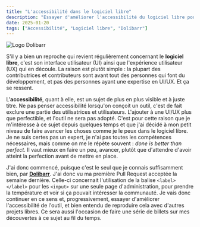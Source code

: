 ```yaml
---
title: "L'accessibilité dans le logiciel libre"
description: "Essayer d'améliorer l'accessibilité du logiciel libre pour le rendre utilisable au plus grand nombre"
date: 2025-01-20
tags: ["Accessibilité", "Logiciel libre", "Dolibarr"]
---
```

![Logo Dolibarr](/img/dolibarr_logo.svg)

S'il y a bien un reproche qui revient régulièrement concernant le **logiciel libre**, c'est son interface utilisateur (UI) ainsi que l'expérience utilisateur (UX) qui en découle.
La raison est plutôt simple : la plupart des contributrices et contributeurs sont avant tout des personnes qui font du développement, et pas des personnes ayant une expertise en UI/UX. Et ça se ressent.

L'**accessibilité**, quant à elle, est un sujet de plus en plus visible et à juste titre. Ne pas penser accessibilité lorsqu'on conçoit un outil, c'est de fait exclure une partie des utilisatrices et utilisateurs. L'ajouter à une UI/UX plus que perfectible, et l'outil ne sera pas adopté.
C'est pour cette raison que je m'intéresse à ce sujet depuis quelques temps et que j'ai décidé à mon petit niveau de faire avancer les choses comme je le peux dans le logiciel libre. Je ne suis certes pas un expert, je n'ai pas toutes les compétences nécessaires, mais comme on me le répète souvent : _done is better than perfect_. Il vaut mieux en faire un peu, avancer, plutôt que d'attendre d'avoir atteint la perfection avant de mettre en place.

J'ai donc commencé, puisque c'est le seul que je connais suffisamment bien, par **[Dolibarr](https://www.dolibarr.org)**. J'ai donc vu ma première Pull Request acceptée la semaine dernière. Celle-ci concernait l'utilisation de la balise `<label></label>` pour les `<input>` sur une seule page d'administration, pour prendre la température et voir si ça pouvait intéresser la communauté. Je vais donc continuer en ce sens et, progressivement, essayer d'améliorer l'accessibilité de l'outil, et bien entendu de reproduire cela avec d'autres projets libres. Ce sera aussi l'occasion de faire une série de billets sur mes découvertes à ce sujet au fil du temps.
